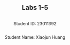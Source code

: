 ﻿<div style="display: flex; flex-direction: column; justify-content: center; align-items: center; height: 100vh;">

  <h2>Labs 1-5</h2>
  
  <p>Student ID: 23011392</p>
  <p>Student Name: Xiaojun Huang</p>

</div>

# Lab 1

## AWS Account and Log in

### [1] Log into an IAM user account created for you on AWS.

Starting by opening the URL provided in lab sheet 1, input the account and password as mentioned in the email. After logining
into the home page, change the password of my account immediately.
![img.png](img.png)

### [2] Search and open Identity Access Management

By following the instruction and open the Security Credentials tab under my user account, and obtained my Access Key ID and
the secret access key.

![img3.png](img3.png)
## Set up recent Linux OSes

My Operating System is macOS, so I use UTM as the virtual machine for booting Ubuntu.
## Install Linux packages

Linux VM has already been set up in my UTM, I don't need to re-install it.

### [1] Install Python 3.8.x

![img_1.png](img_1.png)
```bash
python3
```
By using this command line command, I found that my python version is 3.10.12, so I don't need to install python either.
### [2] Install awscli

By inputting the commands in the lab sheet, awscli has been successfully installed. I have already installed it, and checked 
by using the following command:
```bash
aws --version
```
![img_2.png](img_2.png)
### [3] Configure AWS
![IMG_1384.jpeg](IMG_1384.jpeg)
Input both the access keys obtained from Section [2] Search and open Identity Access Management, since my student number is
22984000 – 23370000, ap-northeast-1 would be my Region Name.

### [4] Install boto3

```bash
pip3 install boto3
pip show boto3
```
After running the command, boto3 had been successfully installed, 
using the second command to check whether it had been installed.
![img_4.png](img_4.png)

## Test the installed environment

### [1] Test the AWS environment

```bash
aws ec2 describe-regions --output table
```
The following table for running the command lists the available AWS regions for the EC2 service, with <span style="font-family: Courier;"> Endpoint, OptInStatus, 
RegionName </span>as columns.

* **Endpoint**: the URL for the EC2 service in the respective region;
* **OptInStatus**: Indicates whether the region requires opt-in for access. In this case no opt-in is needed;
* **RegionName**: The name of the AWS region.

![img_3.png](img_3.png)
### [2] Test the Python environment

The script for testing python env used boto3 to create a client object for the EC2 service, and interact with EC2.
And called the <span style="font-family: Courier;"> describe_regions </span>method, retrieving a list of regions where EC2
services are available. The image below displays the output of the response, which contains 2 main parts:
#### **Regions**:
A list of dictionaries, each representing an AWS region, same as the previous table.

#### **ResponseMetaData**:
Metadata about the API request.
  
![img_5.png](img_5.png)
### [3] Write a Python script

The task only requires 2 columns, <span style="font-family: Courier;"> Endpoint, RegionName </span>, using Python's Pandas
library, converting the response into a pandas DataFrame and print in a tabulated format.

First by making sure that we have installed pandas, if not, using the following command to install.
```bash
pip3 install pandas
```

```python
import pandas as pd
import boto3

ec2 = boto3.client('ec2')
response = ec2.describe_regions()

regions = response['Regions']  # Ignore the Metadata since we don't necessarily need them.

df = pd.DataFrame(regions, columns=['Endpoint', 'RegionName'])  # In the Region dict, we only need Endpoint and RegionName as columns.

print(df)  # Print the tabulated data. 
```

The output: 

![img_6.png](img_6.png)
<div style="page-break-after: always;"></div>

# Lab 2

<div style="page-break-after: always;"></div>

# Lab 3

<div style="page-break-after: always;"></div>

# Lab 4

<div style="page-break-after: always;"></div>

# Lab 5

